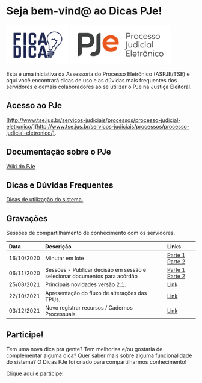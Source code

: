 # Seja bem-vind@ ao Dicas PJe!

![Fica a dica](img/dicas.png)
![Logo PJe](img/pje.png)

Esta é uma iniciativa da Assessoria do Processo Eletrônico (ASPJE/TSE) e aqui você encontrará dicas de uso e as dúvidas mais frequentes dos servidores e demais colaboradores ao se utilizar o PJe na Justiça Eleitoral. 

## Acesso ao PJe
[http://www.tse.jus.br/servicos-judiciais/processos/processo-judicial-eletronico/](http://www.tse.jus.br/servicos-judiciais/processos/processo-judicial-eletronico/). 

## Documentação sobre o PJe

[Wiki do PJe](http://www.pje.jus.br/wiki/index.php)

## Dicas e Dúvidas Frequentes

[Dicas de utilização do sistema.](dicas.md)

## Gravações

Sessões de compartilhamento de conhecimento com os servidores.

|  Data  | Descrição | Links |
|:-------|:----------|:------|
| 16/10/2020 |  Minutar em lote | [Parte 1](https://www.dropbox.com/s/3w96wuamjhisk82/pje1g45965874363115%20on%202020-10-16%2017-34.mp4?dl=0) [Parte 2](https://www.dropbox.com/s/q346i6014b6t5xz/pje1g45965874363115%20on%202020-10-16%2018-17.mp4?dl=0)
| 06/11/2020 |    Sessões - Publicar decisão em sessão e selecionar documentos para acórdão   |   [Parte 1](https://www.dropbox.com/s/q7tm6cbsrr5842u/pje2grauprimeirareuniaoaspje%20on%202020-11-06%2018-04.mp4?dl=0) [Parte 2](https://www.dropbox.com/s/q4pf7j9kym8poux/pje2grauprimeirareuniaoaspje%20on%202020-11-06%2018-26.mp4?dl=0) |
| 25/08/2021 | Principais novidades versão 2.1. | [Link](https://justicaeleitoral-my.sharepoint.com/:v:/g/personal/bruney_brum_tse_jus_br/Eb1JEUqMh-pHpd_GLih-baAB5rxPFH5fLdlRAfFdt0IrrQ) |
| 22/10/2021 | Apresentação do fluxo de alterações das TPUs. | [Link](https://justicaeleitoral-my.sharepoint.com/:v:/g/personal/bruney_brum_tse_jus_br/EYStqV6ZML5CnngzRCS53kgB0I91BOejxrKoiGPUkP5_XA?e=G7zBrq) |
| 03/12/2021 | Novo registrar recursos / Cadernos Processuais. | [Link](https://justicaeleitoral-my.sharepoint.com/:v:/g/personal/bruney_brum_tse_jus_br/Ebinq6IRgWFFtLi0y-1YtRoBw9GXBsuRjZf2u7tWKmwQLA?e=dcv5Gm) |

## Participe!

Tem uma nova dica pra gente? Tem melhorias e/ou gostaria de complementar alguma dica? Quer saber mais sobre alguma funcionalidade do sistema? O Dicas PJe foi criado para compartilharmos conhecimento!

[Clique aqui e participe!](participe.md)
